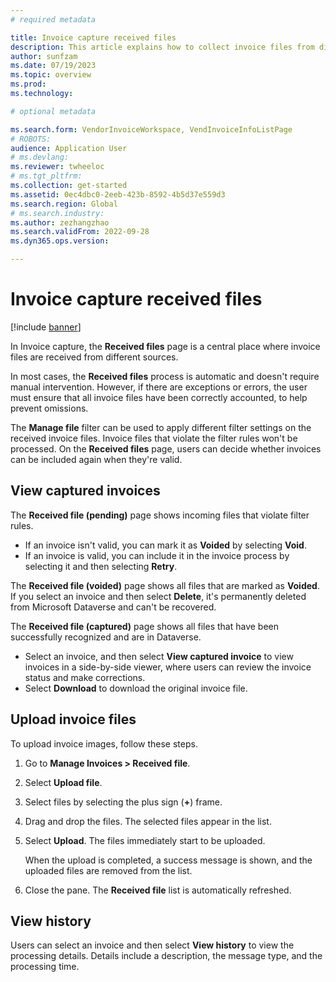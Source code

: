 ```yaml
---
# required metadata

title: Invoice capture received files
description: This article explains how to collect invoice files from different sources in Invoice capture.
author: sunfzam
ms.date: 07/19/2023
ms.topic: overview
ms.prod: 
ms.technology: 

# optional metadata

ms.search.form: VendorInvoiceWorkspace, VendInvoiceInfoListPage
# ROBOTS: 
audience: Application User
# ms.devlang: 
ms.reviewer: twheeloc
# ms.tgt_pltfrm: 
ms.collection: get-started
ms.assetid: 0ec4dbc0-2eeb-423b-8592-4b5d37e559d3
ms.search.region: Global
# ms.search.industry: 
ms.author: zezhangzhao
ms.search.validFrom: 2022-09-28
ms.dyn365.ops.version: 

---
```


# Invoice capture received files

[!include [banner](../includes/banner.md)]

In Invoice capture, the **Received files** page is a central place where invoice files are received from different sources.

In most cases, the **Received files** process is automatic and doesn't require manual intervention. However, if there are exceptions or errors, the user must ensure that all invoice files have been correctly accounted, to help prevent omissions.

The **Manage file** filter can be used to apply different filter settings on the received invoice files. Invoice files that violate the filter rules won't be processed. On the **Received files** page, users can decide whether invoices can be included again when they're valid.

## View captured invoices

The **Received file (pending)** page shows incoming files that violate filter rules.

- If an invoice isn't valid, you can mark it as **Voided** by selecting **Void**.
- If an invoice is valid, you can include it in the invoice process by selecting it and then selecting **Retry**.

The **Received file (voided)** page shows all files that are marked as **Voided**. If you select an invoice and then select **Delete**, it's permanently deleted from Microsoft Dataverse and can't be recovered.

The **Received file (captured)** page shows all files that have been successfully recognized and are in Dataverse.

- Select an invoice, and then select **View captured invoice** to view invoices in a side-by-side viewer, where users can review the invoice status and make corrections.
- Select **Download** to download the original invoice file.

## Upload invoice files

To upload invoice images, follow these steps.

1. Go to **Manage Invoices \> Received file**.
2. Select **Upload file**.
3. Select files by selecting the plus sign (**+**) frame.
4. Drag and drop the files. The selected files appear in the list.
5. Select **Upload**. The files immediately start to be uploaded.

    When the upload is completed, a success message is shown, and the uploaded files are removed from the list.

6. Close the pane. The **Received file** list is automatically refreshed.

## View history

Users can select an invoice and then select **View history** to view the processing details. Details include a description, the message type, and the processing time.
